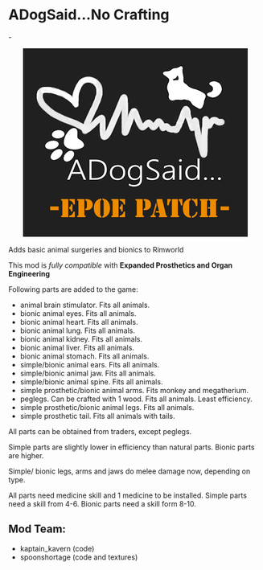 # ADogSaid...No Crafting

-<p align="center"><img src="/About/Preview.png" alt="ADogSaid"/></p>


Adds basic animal surgeries and bionics to Rimworld

This mod is *fully compatible* with **Expanded Prosthetics and Organ Engineering**

Following parts are added to the game:

* animal brain stimulator. Fits all animals.
* bionic animal eyes. Fits all animals. 
* bionic animal heart. Fits all animals.
* bionic animal lung. Fits all animals.
* bionic animal kidney. Fits all animals.
* bionic animal liver. Fits all animals.
* bionic animal stomach. Fits all animals.
* simple/bionic animal ears. Fits all animals.
* simple/bionic animal jaw. Fits all animals. 
* simple/bionic animal spine. Fits all animals.
* simple prosthetic/bionic animal arms. Fits monkey and megatherium.
* peglegs. Can be crafted with 1 wood. Fits all animals. Least efficiency.
* simple prosthetic/bionic animal legs. Fits all animals.
* simple prosthetic tail. Fits all animals with tails.

All parts can be obtained from traders, except peglegs.

Simple parts are slightly lower in efficiency than natural parts. Bionic parts are higher.

Simple/ bionic legs, arms and jaws do melee damage now, depending on type.

All parts need medicine skill and 1 medicine to be installed. Simple parts need a skill from 4-6. Bionic parts need a skill form 8-10.

## Mod Team:
* kaptain_kavern (code)
* spoonshortage (code and textures)
